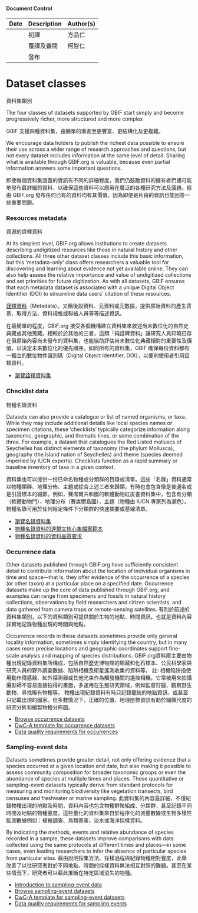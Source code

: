 #### Document Control
| Date | Description | Author(s) |
| ---- | ----------- | --------- |
|      | 初譯        | 方品仁    |
| | 覆譯及審閱  | 柯智仁    |
| | 發布  |     |


# Dataset classes
資料集類別

The four classes of datasets supported by GBIF start simply and become progressively richer, more structured and more complex

GBIF 支援四種資料集，由簡單的漸進至更豐富、更結構化及更複雜。

We encourage data holders to publish the richest data possible to  ensure their use across a wider range of research approaches and  questions, but not every dataset includes information at the same level  of detail. Sharing what is available through GBIF.org is valuable,  because even partial information answers some important questions.

即使每個資料集涵蓋的資訊有不同的詳細程度，我們仍鼓勵資料的擁有者們儘可能地發布最詳細的資料，以確保這些資料可以應用在廣泛的各種研究方法及議題。經由 GBIF.org 發布任何已有的資料均有其價值，因為即便是片段的資訊也能回答一些重要問題。


### Resources metadata
資源的詮釋資料

At its simplest level, GBIF.org allows institutions to create  datasets describing undigitized resources like those in natural history  and other collections. All three other dataset classes include this  basic information, but this ‘metadata-only’ class offers researchers a  valuable tool for discovering and learning about evidence not yet  available online. They can also help assess the relative importance and  value of undigitized collections and set priorities for future  digitization. As with all datasets, GBIF ensures that each metadata  dataset is associated with a unique Digital Object Identifier (DOI) to streamline data users’ citation of these resources.

[詮釋資料](http://terms.naer.edu.tw/detail/1679224/)（Metadata），又稱後設資料、元資料或元數據，提供原始資料的產生背景、取得方法、資料規格或聯絡人員等等描述資訊。

在最簡單的程度，GBIF.org 接受各個機構建立資料集來敘述尚未數位化的自然史典藏或其他蒐藏。相較於於其他的三者，這類「純詮釋資料」讓研究人員知曉已存在但原始內容尚未發布的資料集，也能協助評估尚未數位化典藏相對的重要性及價值，以決定未來數位化的優先順序。如同所有的資料集，GBIF 確保每份資料都有一獨立的數位物件識別碼（Digital Object Identifier, DOI），以便利使用者引用這類資料。

- [瀏覽詮釋資料集](/dataset/search?type=METADATA)

### Checklist data
物種名錄資料

Datasets can also provide a catalogue or list of named organisms, or  taxa. While they may include additional details like local species names or specimen citations, these ‘checklists’ typically categorize  information along taxonomic, geographic, and thematic lines, or some  combination of the three. For example, a dataset that catalogues the Red Listed molluscs of Seychelles has distinct elements of taxonomy (the  phylum Mollusca), geography (the island nation of Seychelles) and theme  (species deemed imperiled by IUCN experts). Checklists function as a  rapid summary or baseline inventory of taxa in a given context.

資料集也可以提供一份已命名物種或分類群的目錄或清單。這些「名錄」資料通常以物種類群、地理分佈、主題或綜合上述三者來歸類，有時也會包含像是普通名或是引證標本的細節。例如，賽席爾共和國的軟體動物紅皮書資料集中，包含有分類（軟體動物門）、地理分布（賽席爾島國）、主題（物種由 IUCN 專家列為瀕危）。物種名錄可用於任何給定條件下分類群的快速摘要或基線清單。

- [瀏覽名錄資料集](/dataset/search?type=CHECKLIST)
- [物種名錄資料的達爾文核心集檔案範本](https://github.com/gbif/ipt/wiki/checklistData#templates)
- [物種名錄資料的資料品質要求](https://www.gbif.org/zh-tw/data-quality-requirements-checklists)

### Occurrence data

Other datasets published through GBIF.org have sufficiently  consistent detail to contribute information about the location of  individual organisms in time and space—that is, they offer evidence of  the occurrence of a species (or other taxon) at a particular place on a  specified date. Occurrence datasets make up the core of data published  through GBIF.org, and examples can range from specimens and fossils in  natural history collections, observations by field researchers and  citizen scientists, and data gathered from camera traps or  remote-sensing satellites.
有別於前述的資料集類別，以下的資料類別可提供關於生物的地點、時間資訊，也就是資料內容詳實地記錄物種出現的時間與地點。

Occurrence records in these datasets sometimes provide only general  locality information, sometimes simply identifying the country, but in  many cases more precise locations and geographic coordinates support  fine-scale analysis and mapping of species distributions.
GBIF.org資料庫主要由物種出現紀錄資料集所構成，包括自然歷史博物館的館藏和化石標本、公民科學家與研究人員的野外調查數據、陷阱相機及衛星遙測收集的資料等。
註: 相機陷阱指使用動作傳感器、紅外探測器或其他光束作為觸發機關的遙控相機。它常被用來拍攝攝影師不容易直接拍得的畫面，多運用在生態研究領域，例如監督狩獵、觀察野生動物、尋找稀有物種等。
物種出現紀錄資料有時只記錄籠統的地點資訊，或甚至只記載出現的國家。但多數情況下，正確的位置、地理座標資訊有助於細微尺度的研究分析和繪製物種分佈圖。
- [Browse occurrence datasets](https://www.gbif.org/zh-tw/dataset/search?type=OCCURRENCE)
- [DwC-A template for occurrence datasets](https://github.com/gbif/ipt/wiki/occurrenceData#templates)
- [Data quality requirements for occurrences](https://www.gbif.org/zh-tw/data-quality-requirements-occurrences)



### Sampling-event data

Datasets sometimes provide greater detail, not only offering evidence that a species occurred at a given location and date, but also making  it possible to assess community composition for broader taxonomic groups or even the abundance of species at multiple times and places. These  quantitative or sampling-event datasets typically derive from standard  protocols for measuring and monitoring biodiversity like vegetation  transects, bird censuses and freshwater or marine sampling.
此資料集的內容最詳細，不僅紀錄物種出現的地點及時間，資料內容也包含物種群聚組成、分類群，甚至記錄不同時間及地點的物種豐度。這些量化的資料集來自於程序化的測量數據或生物多樣性監測數據例如：植被調查、鳥類普查，淡水或海洋採樣資料。

By indicating the methods, events and relative abundance of species  recorded in a sample, these datasets improve comparisons with data  collected using the same protocols at different times and places—in some cases, even leading researchers to infer the absence of particular  species from particular sites.
藉由說明採集方法、採樣過程與紀錄物種相對豐度，此舉改善了以往研究者對於不同地點、時間的採樣資料無法相互對照的難題。甚至在某些情況下，研究者可以藉此推斷在特定區域消失的物種。

- [Introduction to sampling-event data](https://www.gbif.org/zh-tw/sampling-event-data)
- [Browse sampling-event datasets](https://www.gbif.org/zh-tw/dataset/search?type=SAMPLING_EVENT)
- [DwC-A template for sampling-event datasets](https://github.com/gbif/ipt/wiki/samplingEventData#templates)
- [Data quality requirements for sampling events](https://www.gbif.org/zh-tw/data-quality-requirements-sampling-events)